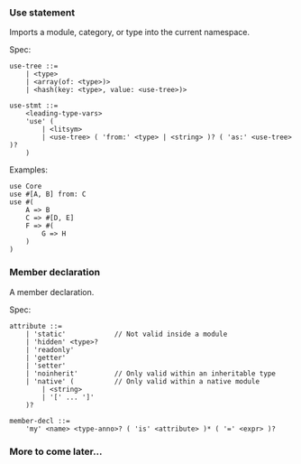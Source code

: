 ### Use statement
Imports a module, category, or type into the current namespace.

Spec:
```antlr
use-tree ::=
	| <type>
	| <array(of: <type>)>
	| <hash(key: <type>, value: <use-tree>)>

use-stmt ::=
	<leading-type-vars>
	'use' (
		| <litsym>
		| <use-tree> ( 'from:' <type> | <string> )? ( 'as:' <use-tree> )?
	)
```

Examples:
```star
use Core
use #[A, B] from: C
use #(
	A => B
	C => #[D, E]
	F => #(
		G => H
	)
)
```

### Member declaration
A member declaration.

Spec:
```antlr
attribute ::=
	| 'static'            // Not valid inside a module
	| 'hidden' <type>?
	| 'readonly'
	| 'getter'
	| 'setter'
	| 'noinherit'         // Only valid within an inheritable type
	| 'native' (          // Only valid within a native module
		| <string>
		| '[' ... ']'
	)?

member-decl ::=
	'my' <name> <type-anno>? ( 'is' <attribute> )* ( '=' <expr> )?
```

### More to come later...